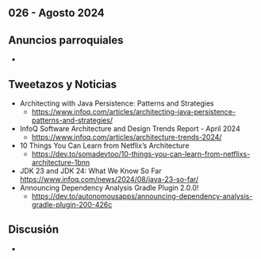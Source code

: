 026 - Agosto 2024
--

## Anuncios parroquiales
* 

## Tweetazos y Noticias
* Architecting with Java Persistence: Patterns and Strategies
  * https://www.infoq.com/articles/architecting-java-persistence-patterns-and-strategies/
* InfoQ Software Architecture and Design Trends Report - April 2024
  * https://www.infoq.com/articles/architecture-trends-2024/
* 10 Things You Can Learn from Netflix’s Architecture
  * https://dev.to/somadevtoo/10-things-you-can-learn-from-netflixs-architecture-1bnn
* JDK 23 and JDK 24: What We Know So Far
  https://www.infoq.com/news/2024/08/java-23-so-far/
* Announcing Dependency Analysis Gradle Plugin 2.0.0!
  * https://dev.to/autonomousapps/announcing-dependency-analysis-gradle-plugin-200-426c

## Discusión
* 